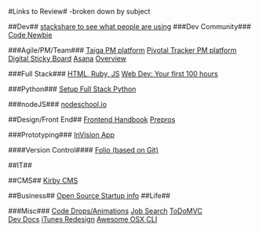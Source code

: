#Links to Review#
-broken down by subject

##Dev##
[stackshare to see what people are using](http://stackshare.io/)
###Dev Community###
[Code Newbie](http://www.codenewbie.org/blogs/front-end-roundup-1)

###Agile/PM/Team###
[Taiga PM platform](https://taiga.io/)
[Pivotal Tracker PM platform](http://www.pivotaltracker.com/)
[Digital Sticky Board](https://trello.com/)
[Asana](https://asana.com/?noredirect)
[Overview](https://wake.io)

###Full Stack###
[HTML, Ruby, JS](http://www.theodinproject.com/home)
[Web Dev: Your first 100 hours](http://www.vikingcodeschool.com/posts/the-beginner-s-dilemma-your-first-100-hours-of-code)

###Python###
[Setup Full Stack Python](https://realpython.com/blog/python/setting-up-sublime-text-3-for-full-stack-python-development/)

###nodeJS###
[nodeschool.io](http://nodeschool.io/index.html)

##Design/Front End##
[Frontend Handbook](http://www.frontendhandbook.com)
[Prepros](https://prepros.io)

###Prototyping###
[InVision App](http://www.invisionapp.com)

####Version Control####
[Folio (based on Git)](http://folioformac.com)

##IT##

##CMS##
[Kirby CMS](http://getkirby.com)

##Business##
[Open Source Startup info](https://startupclass.co)
##Life##

###Misc###
[Code Drops/Animations](http://tympanus.net/codrops/2015/09/23/elastic-progress/)
[Job Search](http://learntocodewith.me/posts/tech-career-transition/)
[ToDoMVC](http://todomvc.com)	
[Dev Docs](http://devdocs.io)
[iTunes Redesign](http://interface.fh-potsdam.de/itunes/)
[Awesome OSX CLI](https://github.com/herrbischoff/awesome-osx-command-line#files-and-folders)